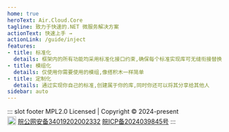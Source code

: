 ```yaml
---
home: true
heroText: Air.Cloud.Core
tagline: 致力于快速的.NET 微服务解决方案
actionText: 快速上手 →
actionLink: /guide/inject
features:
- title: 标准化
  details: 框架内的所有功能均采用标准化接口约束,确保每个标准实现库可无缝衔接替换
- title: 模组化
  details: 仅使用你需要使用的模组,像搭积木一样简单
- title: 定制化
  details: 通过实现你自己的标准,创建属于你的库,同时你还可以将其分享给其他人
sidebar: auto
---
```



::: slot footer
MPL2.0 Licensed | Copyright © 2024-present <br> <img src="/assets/ba.png" style="width:20px;height:20px;position:relative;top:3px;"></img>   [皖公网安备34019202002332](https://beian.mps.gov.cn/#/query/webSearch?code=34019202002332) [皖ICP备2024039845号](https://beian.miit.gov.cn/) 
:::
